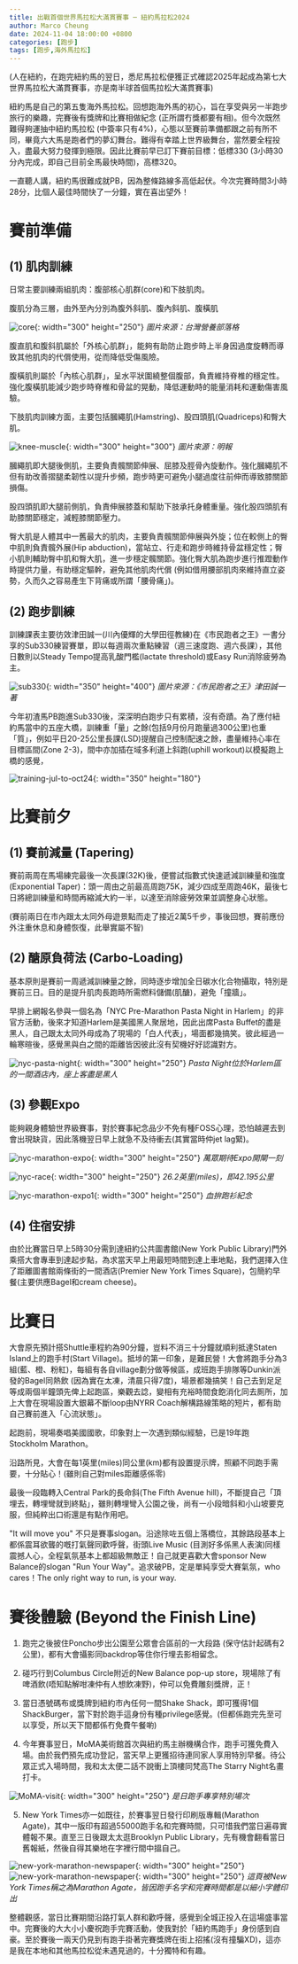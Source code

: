 ```yaml
---
title: 出戰首個世界馬拉松大滿貫賽事 ─ 紐約馬拉松2024
author: Marco Cheung
date: 2024-11-04 18:00:00 +0800
categories: [跑步]
tags: [跑步,海外馬拉松]
---
```


(人在紐約，在跑完紐約馬的翌日，悉尼馬拉松便獲正式確認2025年起成為第七大世界馬拉松大滿貫賽事，亦是南半球首個馬拉松大滿貫賽事)

紐約馬是自己的第五隻海外馬拉松。回想跑海外馬的初心，旨在享受與另一半跑步旅行的樂趣，完賽後有獎牌和比賽相做紀念 (正所謂冇獎都要有相)。但今次既然難得夠運抽中紐約馬拉松 (中簽率只有4%)，心態以至賽前準備都跟之前有所不同，畢竟六大馬是跑者們的夢幻舞台。難得有幸踏上世界級舞台，當然要全程投入，盡最大努力發揮到極限。因此比賽前早已訂下賽前目標：低標330 (3小時30分內完成，即自己目前全馬最快時間)，高標320。

一直聽人講，紐約馬很難成就PB，因為整條路線多高低起伏。今次完賽時間3小時28分，比個人最佳時間快了一分鐘，實在喜出望外！

# 賽前準備
## (1) 肌肉訓練

日常主要訓練兩組肌肉：腹部核心肌群(core)和下肢肌肉。

腹肌分為三層，由外至內分別為腹外斜肌、腹內斜肌、腹橫肌

![core](/images/core.jpg){: width="300" height="250"}
_圖片來源：台灣營養部落格_

腹直肌和腹斜肌屬於「外核心肌群」，能夠有助防止跑步時上半身因過度旋轉而導致其他肌肉的代償使用，從而降低受傷風險。

腹橫肌則屬於「內核心肌群」，呈水平狀圍繞整個腹部，負責維持脊椎的穩定性。強化腹橫肌能減少跑步時脊椎和骨盆的晃動，降低運動時的能量消耗和運動傷害風驗。

下肢肌肉訓練方面，主要包括膕繩肌(Hamstring)、股四頭肌(Quadriceps)和臀大肌。

![knee-muscle](/images/knee-muscle.jpg){: width="300" height="300"}
_圖片來源：明報_

膕繩肌即大腿後側肌，主要負責髖關節伸展、屈膝及脛骨內旋動作。強化膕繩肌不但有助改善摺腿柔韌性以提升步頻，跑步時更可避免小腿過度往前伸而導致膝關節損傷。

股四頭肌即大腿前側肌，負責伸展膝蓋和幫助下肢承托身體重量。強化股四頭肌有助膝關節穩定，減輕膝關節壓力。

臀大肌是人體其中一舊最大的肌肉，主要負責髖關節伸展與外旋；位在較側上的臀中肌則負責髖外展(Hip abduction)，當站立、行走和跑步時維持骨盆穩定性；臀小肌則輔助臀中肌和臀大肌，進一步穩定髖關節。強化臀大肌為跑步進行推蹬動作時提供力量，有助穩定驅幹，避免其他肌肉代償 (例如借用腰部肌肉來維持直立姿勢，久而久之容易產生下背痛或所謂「腰骨痛」)。

## (2) 跑步訓練
訓練課表主要彷效津田誠一(川內優輝的大學田徑教練)在《市民跑者之王》一書分享的Sub330練習賽單，即以每週兩次重點練習（週三速度跑、週六長課），其他日數則以Steady Tempo提高乳酸門檻(lactate threshold)或Easy Run消除疲勞為主。

![sub330](/images/sub330_training_schedule.jpg){: width="350" height="400"}
_圖片來源：《市民跑者之王》津田誠一著_

今年初渣馬PB跑進Sub330後，深深明白跑步只有累積，沒有奇蹟。為了應付紐約馬當中的五座大橋，訓練重「量」之餘(包括9月份月跑量過300公里)也重「質」，例如平日20-25公里長課(LSD)提醒自己控制配速之餘，盡量維持心率在目標區間(Zone 2-3)，間中亦加插在域多利道上斜跑(uphill workout)以模擬跑上橋的感覺，

![training-jul-to-oct24](/images/running-training-jul-to-oct24.png){: width="350" height="180"}


# 比賽前夕
## (1) 賽前減量 (Tapering)
賽前兩周在馬場練完最後一次長課(32K)後，便嘗試指數式快速遞減訓練量和強度 (Exponential Taper)：頭一周由之前最高周跑75K，減少四成至周跑46K，最後七日將總訓練量和時間再縮減大約一半，以達至消除疲勞效果並調整身心狀態。

(賽前兩日在市內跟太太同外母遊景點而走了接近2萬5千步，事後回想，賽前應份外注重休息和身體恢復，此舉實屬不智)

## (2) 醣原負荷法 (Carbo-Loading)
基本原則是賽前一周遞減訓練量之餘，同時逐步增加全日碳水化合物攝取，特別是賽前三日。目的是提升肌肉長跑時所需燃料儲備(肌醣)，避免「撞牆」。

早排上網報名參與一個名為「NYC Pre-Marathon Pasta Night in Harlem」的非官方活動，後來才知道Harlem是美國黑人聚居地，因此出席Pasta Buffet的盡是黑人，自己跟太太同外母成為了現場的「白人代表」，場面都幾搞笑。彼此經過一輪寒暄後，感覺黑與白之間的距離皆因彼此沒有契機好好認識對方。

![nyc-pasta-night](/images/nyc-pasta-night.jpg){: width="300" height="250"}
_Pasta Night位於Harlem區的一間酒店內，座上客盡是黑人_

## (3) 參觀Expo
能夠親身體驗世界級賽事，對於賽事紀念品少不免有種FOSS心理，恐怕越遲去到會出現缺貨，因此落機翌日早上就急不及待衝去(其實當時仲jet lag緊)。

![nyc-marathon-expo](/images/nyc-marathon-expo.jpg){: width="300" height="250"}
_萬眾期待Expo開閘一刻_

![nyc-race](/images/nyc-race.jpg){: width="300" height="250"}
_26.2英里(miles)，即42.195公里_

![nyc-marathon-expo1](/images/nyc-marathon-expo1.jpg){: width="300" height="250"}
_血拚跑衫紀念_

## (4) 住宿安排
由於比賽當日早上5時30分需到達紐約公共圖書館(New York Public Library)門外乘搭大會專車到達起步點，為求當天早上用最短時間到達上車地點，我們選擇入住了距離圖書館兩條街的一間酒店(Premier New York Times Square)，包簡約早餐(主要供應Bagel和cream cheese)。

# 比賽日
大會原先預計搭Shuttle車程約為90分鐘，豈料不消三十分鐘就順利抵達Staten Island上的跑手村(Start Village)。抵埗的第一印象，是難民營！大會將跑手分為3組(藍、橙、粉紅)，每組有各自village劃分做等候區，成班跑手排隊等Dunkin派發的Bagel同熱飲 (因為實在太凍，清晨只得7度)，場景都幾搞笑！自己去到足足等成兩個半鐘頭先俾上起跑區，樂觀去諗，變相有充裕時間食飽消化同去厠所，加上大會在現場設置大銀幕不斷loop由NYRR Coach解構路線策略的短片，都有助自己賽前進入「心流狀態」。

起跑前，現場奏唱美國國歌，印象對上一次遇到類似經驗，已是19年跑Stockholm Marathon。

沿路所見，大會在每1英里(miles)同公里(km)都有設置提示牌，照顧不同跑手需要，十分貼心！(雖則自己對miles距離感係零)

最後一段臨轉入Central Park的長命斜(The Fifth Avenue hill)，不斷提自己「頂埋去，轉埋彎就到終點」，雖則轉埋彎入公園之後，尚有一小段暗斜和小山坡要克服，但純粹出口術還是有點作用吧。

"It will move you" 不只是賽事slogan。沿途除咗五個上落橋位，其餘路段基本上都係震耳欲聾的嘅打氣聲同歡呼聲，街頭Live Music (目測好多係黑人表演)同樣震撼人心，全程氣氛基本上都超級無敵正！自己就更喜歡大會sponsor New Balance的slogan "Run Your Way"。追求破PB，定是單純享受大賽氣氛，who cares！The only right way to run, is your way.

# 賽後體驗 (Beyond the Finish Line)
1) 跑完之後披住Poncho步出公園至公眾會合區前的一大段路 (保守估計起碼有2公里)，都有大會攝影同backdrop等住你行埋去影相留念。

2) 碰巧行到Columbus Circle附近的New Balance pop-up store，現場除了有啤酒飲(唔知點解咁凍仲有人想飲凍野)，仲可以免費雕刻獎牌，正！

3) 當日憑號碼布或獎牌到紐約市內任何一間Shake Shack，即可獲得1個ShackBurger，當下對於跑手這身份有種privilege感覺。(但都係跑完先至可以享受，所以天下間都係冇免費午餐喲)

4) 今年賽事翌日，MoMA美術館首次與紐約馬主辦機構合作，跑手可獲免費入場。由於我們預先成功登記，當天早上更獲招待連同家人享用特別早餐。待公眾正式入場時間，我和太太便二話不說衝上頂樓同梵高The Starry Night名畫打卡。

![MoMA-visit](/images/MoMA.jpg){: width="300" height="250"}
_是日跑手專享特別場次_

5) New York Times亦一如既往，於賽事翌日發行印刷版專輯(Marathon Agate)，其中一版印有超過55000跑手名和完賽時間，只可惜我們當日遍尋實體報不果。直至三日後跟太太逛Brooklyn Public Library，先有機會翻看當日舊報紙，然後自得其樂地在字裡行間中搵自己。

![new-york-marathon-newspaper](/images/new-york-marathon-newspaper1.jpg){: width="300" height="250"}
![new-york-marathon-newspaper](/images/new-york-marathon-newspaper2.jpg){: width="300" height="250"}
_這頁被New York Times稱之為Marathon Agate，皆因跑手名字和完賽時間都是以細小字體印出_

整體觀感，當日比賽期間沿路打氣人群和歡呼聲，感覺到全城正投入在這場盛事當中。完賽後的大大小小慶祝跑手完賽活動，使我對於「紐約馬跑手」身份感到自豪。至於賽後一兩天仍見到有跑手掛著完賽獎牌在街上招搖(沒有撞騙XD)，這亦是我在本地和其他馬拉松從未遇見過的，十分獨特和有趣。